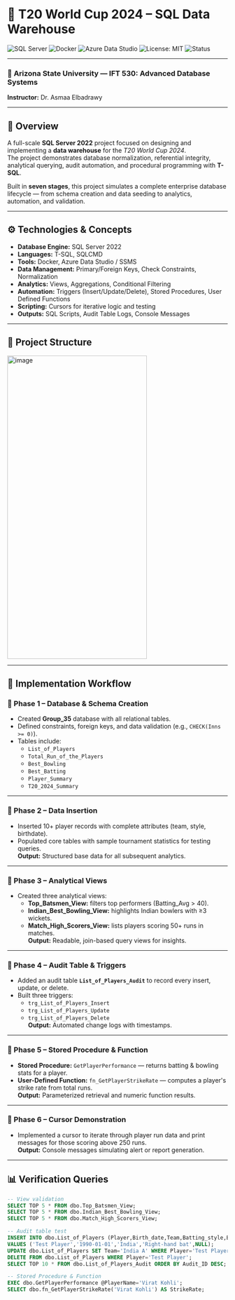 # 🏏 T20 World Cup 2024 – SQL Data Warehouse

![SQL Server](https://img.shields.io/badge/SQL_Server-2022-red?logo=microsoftsqlserver)
![Docker](https://img.shields.io/badge/Docker-Containerized-blue?logo=docker)
![Azure Data Studio](https://img.shields.io/badge/Azure_Data_Studio-Database_Tools-orange?logo=microsoftazure)
![License: MIT](https://img.shields.io/badge/License-MIT-green.svg)
![Status](https://img.shields.io/badge/Status-Completed-success)

---

### 🏫 **Arizona State University — IFT 530: Advanced Database Systems**
**Instructor:** Dr. Asmaa Elbadrawy  

---

## 🚀 Overview
A full-scale **SQL Server 2022** project focused on designing and implementing a **data warehouse** for the *T20 World Cup 2024*.  
The project demonstrates database normalization, referential integrity, analytical querying, audit automation, and procedural programming with **T-SQL**.

Built in **seven stages**, this project simulates a complete enterprise database lifecycle — from schema creation and data seeding to analytics, automation, and validation.

---

## ⚙️ Technologies & Concepts

- **Database Engine:** SQL Server 2022  
- **Languages:** T-SQL, SQLCMD  
- **Tools:** Docker, Azure Data Studio / SSMS  
- **Data Management:** Primary/Foreign Keys, Check Constraints, Normalization  
- **Analytics:** Views, Aggregations, Conditional Filtering  
- **Automation:** Triggers (Insert/Update/Delete), Stored Procedures, User Defined Functions  
- **Scripting:** Cursors for iterative logic and testing  
- **Outputs:** SQL Scripts, Audit Table Logs, Console Messages  

---

## 🧩 Project Structure

<img width="319" height="692" alt="image" src="https://github.com/user-attachments/assets/e3324713-e079-4fa8-82be-8caa211af3d9" />

---

## 🧱 Implementation Workflow

### 🔹 Phase 1 – Database & Schema Creation
- Created **Group_35** database with all relational tables.  
- Defined constraints, foreign keys, and data validation (e.g., `CHECK(Inns >= 0)`).  
- Tables include:  
  - `List_of_Players`  
  - `Total_Run_of_the_Players`  
  - `Best_Bowling`  
  - `Best_Batting`  
  - `Player_Summary`  
  - `T20_2024_Summary`  

---

### 🔹 Phase 2 – Data Insertion
- Inserted 10+ player records with complete attributes (team, style, birthdate).  
- Populated core tables with sample tournament statistics for testing queries.  
**Output:** Structured base data for all subsequent analytics.

---

### 🔹 Phase 3 – Analytical Views
- Created three analytical views:
  - **Top_Batsmen_View:** filters top performers (Batting_Avg > 40).  
  - **Indian_Best_Bowling_View:** highlights Indian bowlers with ≥3 wickets.  
  - **Match_High_Scorers_View:** lists players scoring 50+ runs in matches.  
**Output:** Readable, join-based query views for insights.

---

### 🔹 Phase 4 – Audit Table & Triggers
- Added an audit table **`List_of_Players_Audit`** to record every insert, update, or delete.  
- Built three triggers:
  - `trg_List_of_Players_Insert`  
  - `trg_List_of_Players_Update`  
  - `trg_List_of_Players_Delete`  
**Output:** Automated change logs with timestamps.  

---

### 🔹 Phase 5 – Stored Procedure & Function
- **Stored Procedure:** `GetPlayerPerformance` — returns batting & bowling stats for a player.  
- **User-Defined Function:** `fn_GetPlayerStrikeRate` — computes a player's strike rate from total runs.  
**Output:** Parameterized retrieval and numeric function results.  

---

### 🔹 Phase 6 – Cursor Demonstration
- Implemented a cursor to iterate through player run data and print messages for those scoring above 250 runs.  
**Output:** Console messages simulating alert or report generation.  

---

## 📊 Verification Queries
```sql
-- View validation
SELECT TOP 5 * FROM dbo.Top_Batsmen_View;
SELECT TOP 5 * FROM dbo.Indian_Best_Bowling_View;
SELECT TOP 5 * FROM dbo.Match_High_Scorers_View;

-- Audit table test
INSERT INTO dbo.List_of_Players (Player,Birth_date,Team,Batting_style,Bowling_style)
VALUES ('Test Player','1990-01-01','India','Right-hand bat',NULL);
UPDATE dbo.List_of_Players SET Team='India A' WHERE Player='Test Player';
DELETE FROM dbo.List_of_Players WHERE Player='Test Player';
SELECT TOP 10 * FROM dbo.List_of_Players_Audit ORDER BY Audit_ID DESC;

-- Stored Procedure & Function
EXEC dbo.GetPlayerPerformance @PlayerName='Virat Kohli';
SELECT dbo.fn_GetPlayerStrikeRate('Virat Kohli') AS StrikeRate;
